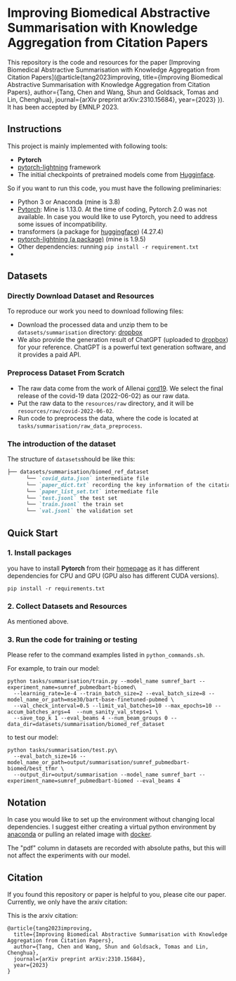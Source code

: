 # Improving Biomedical Abstractive Summarisation with Knowledge Aggregation from Citation Papers

This repository is the code and resources for the paper [Improving Biomedical Abstractive Summarisation with Knowledge Aggregation from Citation Papers](@article{tang2023improving,
  title={Improving Biomedical Abstractive Summarisation with Knowledge Aggregation from Citation Papers},
  author={Tang, Chen and Wang, Shun and Goldsack, Tomas and Lin, Chenghua},
  journal={arXiv preprint arXiv:2310.15684},
  year={2023}
}). 
It has been accepted by EMNLP 2023.

## Instructions

This project is mainly implemented with following tools:
- **Pytorch**
- [pytorch-lightning](https://www.pytorchlightning.ai/) framework
- The initial checkpoints of pretrained models come from [Hugginface](https://huggingface.co).

So if you want to run this code, you must have the following preliminaries:
- Python 3 or Anaconda (mine is 3.8)
- [Pytorch](https://pytorch.org/): Mine is 1.13.0. At the time of coding, Pytorch 2.0 was not available. In case you would like to use Pytorch, you need to address some issues of incompatibility.
- transformers (a package for [huggingface](https://huggingface.co/facebook/bart-base)) (4.27.4)
- [pytorch-lightning (a package)](https://www.pytorchlightning.ai/) (mine is 1.9.5)
- Other dependencies: running `pip install -r requirement.txt` 
- 
## Datasets 
### Directly Download Dataset and Resources
To reproduce our work you need to download following files:

- Download the processed data and unzip them to be `datasets/summarisation` directory: [dropbox](https://www.dropbox.com/scl/fi/gu6y1tlh6anix4w4sq704/biomed_ref_dataset.zip?rlkey=72rlzmuvjy6rnad3j9wl1hnq7&dl=0)
- We also provide the generation result of ChatGPT (uploaded to [dropbox](https://www.dropbox.com/scl/fi/zlgkv56t1ue9aj8on68c5/ChatGPT_gen.txt?rlkey=3ukwuq5mrva5yne8fs98ebonl&dl=0)) for your reference. ChatGPT is a powerful text generation software, and it provides a paid API.

### Preprocess Dataset From Scratch

- The raw data come from the work of Allenai [cord19](https://github.com/allenai/cord19). We select the final release of the covid-19 data (2022-06-02) as our raw data. 
- Put the raw data to the `resources/raw` directory, and it will be `resources/raw/covid-2022-06-02`.
- Run code to preprocess the data, where the code is located at `tasks/summarisation/raw_data_preprocess`.

### The introduction of the dataset
The structure of `datasets`should be like this:
```markdown
├── datasets/summarisation/biomed_ref_dataset
      └── `covid_data.json` intermediate file
      └── `paper_dict.txt` recording the key information of the citation networks 
      └── `paper_list_set.txt` intermediate file
      └── `test.jsonl` the test set
      └── `train.jsonl` the train set
      └── `val.jsonl` the validation set
```

## Quick Start

### 1. Install packages
you have to install **Pytorch** from their [homepage](https://pytorch.org/get-started/locally/) 
as it has different dependencies for CPU and GPU (GPU also has different CUDA versions).

```shell
pip install -r requirements.txt
```

### 2. Collect Datasets and Resources

As mentioned above.

### 3. Run the code for training or testing

Please refer to the command examples listed in `python_commands.sh`.

For example, to train our model:
```shell
python tasks/summarisation/train.py --model_name sumref_bart --experiment_name=sumref_pubmedbart-biomed\
  --learning_rate=1e-4 --train_batch_size=2 --eval_batch_size=8 --model_name_or_path=mse30/bart-base-finetuned-pubmed \
  --val_check_interval=0.5 --limit_val_batches=10 --max_epochs=10 --accum_batches_args=4  --num_sanity_val_steps=1 \
  --save_top_k 1 --eval_beams 4 --num_beam_groups 0 --data_dir=datasets/summarisation/biomed_ref_dataset
```
to test our model:
```shell
python tasks/summarisation/test.py\
  --eval_batch_size=16 --model_name_or_path=output/summarisation/sumref_pubmedbart-biomed/best_tfmr \
  --output_dir=output/summarisation --model_name sumref_bart --experiment_name=sumref_pubmedbart-biomed --eval_beams 4
```

## Notation
In case you would like to set up the environment without changing local dependencies. 
I suggest either creating a virtual python environment by [anaconda](https://www.anaconda.com/download) or pulling an related image with [docker](https://www.docker.com/products/docker-desktop/).

The "pdf" column in datasets are recorded with absolute paths, but this will not affect the experiments with our model.

## Citation
If you found this repository or paper is helpful to you, please cite our paper. 
Currently, we only have the arxiv citation:

This is the arxiv citation:
```angular2
@article{tang2023improving,
  title={Improving Biomedical Abstractive Summarisation with Knowledge Aggregation from Citation Papers},
  author={Tang, Chen and Wang, Shun and Goldsack, Tomas and Lin, Chenghua},
  journal={arXiv preprint arXiv:2310.15684},
  year={2023}
}
```


